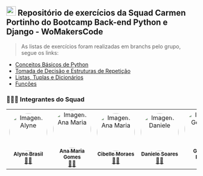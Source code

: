 ## <img src="https://cdn.jsdelivr.net/gh/devicons/devicon/icons/python/python-original.svg" width="25px;" /> Repositório de exercícios da Squad Carmen Portinho do Bootcamp Back-end Python e Django - WoMakersCode

> As listas de exercícios foram realizadas em branchs pelo grupo, segue os links:

- [Conceitos Básicos de Python](https://github.com/OrcFofa/ExerciciosPython_SquadCarmenPortinho/tree/main/Conceitos%20B%C3%A1sicos%20de%20Python)
- [Tomada de Decisão e Estruturas de Repetição](https://github.com/OrcFofa/ExerciciosPython_SquadCarmenPortinho/tree/main/Tomada%20de%20Decis%C3%A3o%20e%20Estruturas%20de%20Repeti%C3%A7%C3%A3o)
- [Listas, Tuplas e Dicionários](https://github.com/OrcFofa/ExerciciosPython_SquadCarmenPortinho/tree/main/Listas%2C%20Tuplas%20e%20Dicion%C3%A1rios)
- [Funções](https://github.com/OrcFofa/ExerciciosPython_SquadCarmenPortinho/tree/main/Fun%C3%A7%C3%B5es)


  
          

### 👩🏻‍💻 Integrantes do Squad

<table>
  <tr>
    <td align="center"><a href="https://github.com/alynebrasil"><img style="border-radius: 50%;" src="https://avatars.githubusercontent.com/u/37218646?v=4" width="100px;" alt="Imagem Alyne"/><br /><sub><b>Alyne Brasil</b></sub></a><br /><a href="https://github.com/alynebrasil">👩‍💻</a></td>
    <td align="center"><a href="https://github.com/anamariagds"><img style="border-radius: 50%;" src="https://avatars.githubusercontent.com/u/23744957?v=4" width="100px;" alt="Imagem Ana Maria"/><br /><sub><b>Ana Maria Gomes</b></sub></a><br /><a href="https://github.com/anamariagds">👩‍💻</a></td>
    <td align="center"><a href="https://github.com/cibelemoraes"><img style="border-radius: 50%;" src="https://avatars.githubusercontent.com/u/93668580?v=4" width="100px;" alt="Imagem Ana Maria"/><br /><sub><b>Cibelle Moraes</b></sub></a><br /><a href="https://github.com/cibelemoraes">👩‍💻</a></td>
    <td align="center"><a href="https://github.com/danisoaresl"><img style="border-radius: 50%;" src="https://avatars.githubusercontent.com/u/84364512?v=4" width="100px;" alt="Imagem Daniele"/><br /><sub><b>Daniele Soares</b></sub></a><br /><a href="https://github.com/danisoaresl">👩‍💻</a></td>
    <td align="center"><a href="https://github.com/gabiapp"><img style="border-radius: 50%;" src="https://avatars.githubusercontent.com/u/108434852?v=4" width="100px;" alt="Imagem Gessyca"/><br /><sub><b>Gabriela Nunez</b></sub></a><br /><a href="https://github.com/gabiapp">👩‍💻</a></td>
    <td align="center"><a href="https://github.com/GessycaBorges"><img style="border-radius: 50%;" src="https://avatars.githubusercontent.com/u/124705468?v=4" width="100px;" alt="Imagem Gessyca"/><br /><sub><b>Gessyca Borges</b></sub></a><br /><a href="https://github.com/GessycaBorges">👩‍💻</a></td>
    <td align="center"><a href="https://github.com/OrcFofa"><img style="border-radius: 50%;" src="https://avatars.githubusercontent.com/u/104779345?v=4" width="100px;" alt="Imagem Laura"/><br /><sub><b>Laura Santos</b></sub></a><br /><a href="https://github.com/OrcFofa">👩‍💻</a></td>
    <td align="center"><a href="https://github.com/liviazeviani"><img style="border-radius: 50%;" src="https://avatars.githubusercontent.com/u/66968738?v=4" width="100px;" alt="Imagem Lívia"/><br /><sub><b>Lívia Zeviani</b></sub></a><br /><a href="https://github.com/liviazeviani">👩‍💻</a></td>
    <td align="center"><a href="https://github.com/Renatarafaelaalves"><img style="border-radius: 50%;" src="https://avatars.githubusercontent.com/u/141291179?v=4" width="100px;" alt="Imagem Renata"/><br /><sub><b>Renata Rafaela Alves</b></sub></a><br /><a href="https://github.com/Renatarafaelaalves">👩‍💻</a></td>
    <td align="center"><a href="https://github.com/thaynarlt"><img style="border-radius: 50%;" src="https://avatars.githubusercontent.com/u/75785465?v=4" width="100px;" alt="Imagem Thayna"/><br /><sub><b>Thayná Tolentino</b></sub></a><br /><a href="https://github.com/thaynarlt">👩‍💻</a></td>
    
  </tr>
</table>
